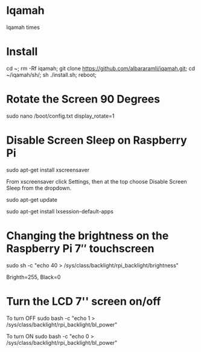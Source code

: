# Iqamah
Iqamah times


# Install
cd ~; rm -Rf iqamah; git clone https://github.com/albararamli/iqamah.git; cd ~/iqamah/sh/; sh ./install.sh; reboot;

# Rotate the Screen 90 Degrees
sudo nano /boot/config.txt
display_rotate=1


# Disable Screen Sleep on Raspberry Pi

sudo apt-get install xscreensaver

From xscreensaver click Settings, then at the top choose Disable Screen Sleep from the dropdown. 

sudo apt-get update

sudo apt-get install lxsession-default-apps


# Changing the brightness on the Raspberry Pi 7″ touchscreen
sudo sh -c "echo 40 > /sys/class/backlight/rpi_backlight/brightness"

Brighth=255, Black=0

# Turn the LCD 7'' screen on/off
To turn OFF
sudo bash -c "echo 1 > /sys/class/backlight/rpi_backlight/bl_power"

To turn ON
sudo bash -c "echo 0 > /sys/class/backlight/rpi_backlight/bl_power"
